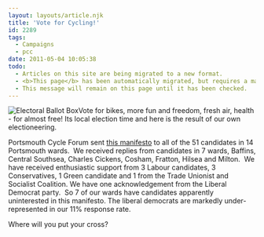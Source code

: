 ```yaml
---
layout: layouts/article.njk
title: 'Vote for Cycling!'
id: 2289
tags:
  - Campaigns
  - pcc
date: 2011-05-04 10:05:38
todo:
  - Articles on this site are being migrated to a new format.
  - <b>This page</b> has been automatically migrated, but requires a manual check-&amp;-tune to ensure the format and links all work as expected.
  - This message will remain on this page until it has been checked.
---
```


![Electoral Ballot Box](http://www.pompeybug.co.uk/wp-content/uploads/2011/05/Electoral-Ballot-Box--185x300.jpg "Electoral Ballot Box")Vote for bikes, more fun and freedom, fresh air, health - for almost free! Its local election time and here is the result of our own electioneering.

Portsmouth Cycle Forum sent [this manifesto](http://www.pompeybug.co.uk/wp-content/uploads/2010/02/pcf-manifesto.pdf "PCF Manifesto") to all of the 51 candidates in 14 Portsmouth wards.  We received replies from candidates in 7 wards, Baffins, Central Southsea, Charles Cickens, Cosham, Fratton, Hilsea and Milton.  We have received enthusiastic support from 3 Labour candidates, 3 Conservatives, 1 Green candidate and 1 from the Trade Unionist and Socialist Coalition. We have one acknowledgement from the Liberal Democrat party.  So 7 of our wards have candidates apparently uninterested in this manifesto. The liberal democrats are markedly under-represented in our 11% response rate.

Where will you put your cross?